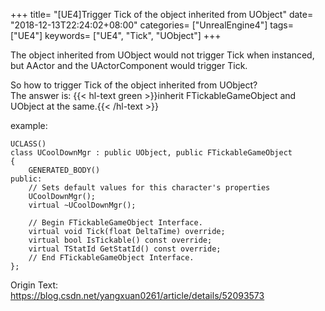+++
title= "[UE4]Trigger Tick of the object inherited from UObject"
date= "2018-12-13T22:24:02+08:00"
categories= ["UnrealEngine4"]
tags= ["UE4"]
keywords= ["UE4", "Tick", "UObject"]
+++

The object inherited from UObject would not trigger Tick when instanced, but AActor and the UActorComponent would trigger Tick.

So how to trigger Tick of the object inherited from UObject?  
The answer is: {{< hl-text green >}}inherit FTickableGameObject and UObject at the same.{{< /hl-text >}}

example:

    UCLASS()
    class UCoolDownMgr : public UObject, public FTickableGameObject
    {
        GENERATED_BODY()
    public:
        // Sets default values for this character's properties
        UCoolDownMgr();
        virtual ~UCoolDownMgr();
     
        // Begin FTickableGameObject Interface.
        virtual void Tick(float DeltaTime) override;
        virtual bool IsTickable() const override;
        virtual TStatId GetStatId() const override;
        // End FTickableGameObject Interface.
    };

Origin Text:  
https://blog.csdn.net/yangxuan0261/article/details/52093573
